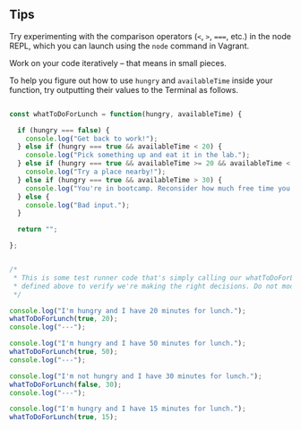 ## Tips

Try experimenting with the comparison operators (`<`, `>`, `===`, etc.) in the node REPL, which you can launch using the `node` command in Vagrant.

Work on your code iteratively – that means in small pieces. 

To help you figure out how to use `hungry` and `availableTime` inside your function, try outputting their values to the Terminal as follows.

```javascript

const whatToDoForLunch = function(hungry, availableTime) {

  if (hungry === false) {
    console.log("Get back to work!");
  } else if (hungry === true && availableTime < 20) {
    console.log("Pick something up and eat it in the lab.");
  } else if (hungry === true && availableTime >= 20 && availableTime < 30) {
    console.log("Try a place nearby!");
  } else if (hungry === true && availableTime > 30) {
    console.log("You're in bootcamp. Reconsider how much free time you have.");
  } else {
    console.log("Bad input.");
  }

  return "";

};


/*
 * This is some test runner code that's simply calling our whatToDoForLunch function
 * defined above to verify we're making the right decisions. Do not modify it!
 */

console.log("I'm hungry and I have 20 minutes for lunch.");
whatToDoForLunch(true, 20);
console.log("---");

console.log("I'm hungry and I have 50 minutes for lunch.");
whatToDoForLunch(true, 50);
console.log("---");

console.log("I'm not hungry and I have 30 minutes for lunch.");
whatToDoForLunch(false, 30);
console.log("---");

console.log("I'm hungry and I have 15 minutes for lunch.");
whatToDoForLunch(true, 15);

```
